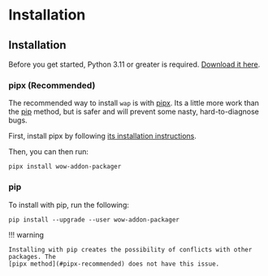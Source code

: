 # Installation

## Installation

Before you get started, Python 3.11 or greater is required.
[Download it here](https://www.python.org/downloads/).

### pipx (Recommended)

The recommended way to install `wap` is with [pipx](https://pypa.github.io/pipx/). Its a little more
work than the [pip](#pip) method, but is safer and will prevent some nasty, hard-to-diagnose bugs.

First, install pipx by following [its installation
instructions](https://pypa.github.io/pipx/#install-pipx).

Then, you can then run:

```console
pipx install wow-addon-packager
```

### pip

To install with pip, run the following:

```console
pip install --upgrade --user wow-addon-packager
```

!!! warning

    Installing with pip creates the possibility of conflicts with other packages. The
    [pipx method](#pipx-recommended) does not have this issue.
